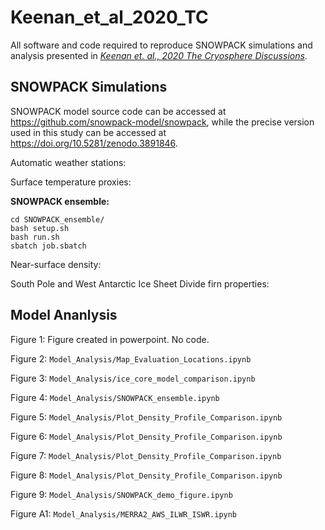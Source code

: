 # Keenan_et_al_2020_TC
All software and code required to reproduce SNOWPACK simulations and analysis presented in [*Keenan et. al., 2020 The Cryosphere Discussions*](https://tc.copernicus.org/preprints/tc-2020-175/). 

## SNOWPACK Simulations
SNOWPACK model source code can be accessed at https://github.com/snowpack-model/snowpack, while the precise version used in this study can be accessed at https://doi.org/10.5281/zenodo.3891846. 

Automatic weather stations:

Surface temperature proxies:

**SNOWPACK ensemble:**
```
cd SNOWPACK_ensemble/
bash setup.sh
bash run.sh
sbatch job.sbatch
```

Near-surface density: 

South Pole and West Antarctic Ice Sheet Divide firn properties: 


## Model Ananlysis
Figure 1: Figure created in powerpoint. No code. 

Figure 2: `Model_Analysis/Map_Evaluation_Locations.ipynb`

Figure 3: `Model_Analysis/ice_core_model_comparison.ipynb`

Figure 4: `Model_Analysis/SNOWPACK_ensemble.ipynb`

Figure 5: `Model_Analysis/Plot_Density_Profile_Comparison.ipynb`

Figure 6: `Model_Analysis/Plot_Density_Profile_Comparison.ipynb`

Figure 7: `Model_Analysis/Plot_Density_Profile_Comparison.ipynb`

Figure 8: `Model_Analysis/Plot_Density_Profile_Comparison.ipynb`

Figure 9: `Model_Analysis/SNOWPACK_demo_figure.ipynb`

Figure A1: `Model_Analysis/MERRA2_AWS_ILWR_ISWR.ipynb` 
